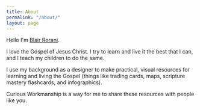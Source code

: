 ```yaml
---
title: About
permalink: "/about/"
layout: page
---
```


Hello I'm [Blair Rorani](http://blair.rorani.com).

I love the Gospel of Jesus Christ. I try to learn and live it the best that I can, and I teach my children to do the same.

I use my background as a designer to make practical, visual resources for learning and living the Gospel (things like trading cards, maps, scripture mastery flashcards, and infographics).

Curious Workmanship is a way for me to share these resources with people like you.
